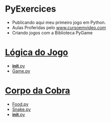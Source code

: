 # PyExercices
- Publicando aqui meu primeiro jogo em Python.
- Aulas Proferidas pelo www.cursoemvideo.com
- Criando jogos com a Biblioteca PyGame
# [Lógica do Jogo](https://github.com/hqnicolas/PyGameSnake/tree/main/game_logic)
- [__init__.py](https://github.com/hqnicolas/PyGameSnake/blob/main/game_logic/__init__.py)
- [Game.py](https://github.com/hqnicolas/PyGameSnake/blob/main/game_logic/game.py)

# [Corpo da Cobra](https://github.com/hqnicolas/PyGameSnake/tree/main/snake_body)
- [Food.py](https://github.com/hqnicolas/PyGameSnake/blob/main/snake_body/Food.py)
- [Snake.py](https://github.com/hqnicolas/PyGameSnake/blob/main/snake_body/Snake.py)
- [__init__.py](https://github.com/hqnicolas/PyGameSnake/blob/main/snake_body/__init__.py)
